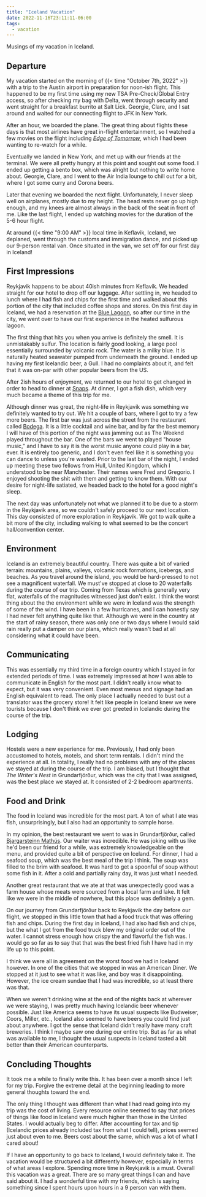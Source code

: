 ```yaml
---
title: "Iceland Vacation"
date: 2022-11-16T23:11:11-06:00
tags:
  - vacation
---
```


Musings of my vacation in Iceland.

<!--more-->

## Departure

My vacation started on the morning of {{< time "October 7th, 2022" >}} with a
trip to the Austin airport in preparation for noon-ish flight. This happened to
be my first time using my new TSA Pre-Check/Global Entry access, so after
checking my bag with Delta, went through security and went straight for a
breakfast burrito at Salt Lick. Georgie, Clare, and I sat around and waited for
our connecting flight to JFK in New York.

After an hour, we boarded the plane. The great thing about flights these days is
that most airlines have great in-flight entertainment, so I watched a few movies
on the flight including
[_Edge of Tomorrow_](https://en.wikipedia.org/wiki/Edge_of_Tomorrow), which I
had been wanting to re-watch for a while.

Eventually we landed in New York, and met up with our friends at the terminal.
We were all pretty hungry at this point and sought out some food. I ended up
getting a bento box, which was alright but nothing to write home about. Georgie,
Clare, and I went to the Air India lounge to chill out for a bit, where I got
some curry and Corona beers.

Later that evening we boarded the next flight. Unfortunately, I never sleep well
on airplanes, mostly due to my height. The head rests never go up high enough,
and my knees are almost always in the back of the seat in front of me. Like the
last flight, I ended up watching movies for the duration of the 5-6 hour flight.

At around {{< time "9:00 AM" >}} local time in Keflavik, Iceland, we deplaned,
went through the customs and immigration dance, and picked up our 9-person
rental van. Once situated in the van, we set off for our first day in Iceland!

## First Impressions

Reykjavik happens to be about 40ish minutes from Keflavik. We headed straight
for our hotel to drop off our luggage. After settling in, we headed to lunch
where I had fish and chips for the first time and walked about this portion of
the city that included coffee shops and stores. On this first day in Iceland, we
had a reservation at the [Blue Lagoon](https://www.bluelagoon.com/), so after
our time in the city, we went over to have our first experience in the heated
sulfurous lagoon.

The first thing that hits you when you arrive is definitely the smell. It is
unmistakably sulfur. The location is fairly good looking, a large pool
essentially surrounded by volcanic rock. The water is a milky blue. It is
naturally heated seawater pumped from underneath the ground. I ended up having
my first Icelandic beer, a Gull. I had no complaints about it, and felt that it
was on-par with other popular beers from the US.

After 2ish hours of enjoyment, we returned to our hotel to get changed in order
to head to dinner at [Snaps](https://www2.snaps.is/). At dinner, I got a fish
dish, which very much became a theme of this trip for me.

Although dinner was great, the night-life in Reykjavik was something we
definitely wanted to try out. We hit a couple of bars, where I got to try a few
more beers. The first bar was just across the street from the restaurant called
[Bodega](https://www.bodega.is/). It is a little cocktail and wine bar, and by
far the best memory I will have of this portion of the night was jamming out as
The Weeknd played throughout the bar. One of the bars we went to played "house
music," and I have to say it is the worst music anyone could play in a bar,
ever. It is entirely too generic, and I don't even feel like it is something you
can dance to unless you're wasted. Prior to the last bar of the night, I ended
up meeting these two fellows from Hull, United Kingdom, which I understood to be
near Manchester. Their names were Fred and Gregorio. I enjoyed shooting the shit
with them and getting to know them. With our desire for night-life satiated, we
headed back to the hotel for a good night's sleep.

The next day was unfortunately not what we planned it to be due to a storm in
the Reykjavik area, so we couldn't safely proceed to our next location. This day
consisted of more exploration in Reykjavik. We got to walk quite a bit more of
the city, including walking to what seemed to be the concert hall/convention
center.

## Environment

Iceland is an extremely beautiful country. There was quite a bit of varied
terrain: mountains, plains, valleys, volcanic rock formations, icebergs, and
beaches. As you travel around the island, you would be hard-pressed to not see a
magnificent waterfall. We must've stopped at close to 20 waterfalls during the
course of our trip. Coming from Texas which is generally very flat, waterfalls
of the magnitudes witnessed just don't exist. I think the worst thing about the
the environment while we were in Iceland was the strength of some of the wind. I
have been in a few hurricanes, and I can honestly say I had never felt anything
quite like that. Although we were in the country at the start of rainy season,
there was only one or two days where I would said rain really put a damper on
our plans, which really wasn't bad at all considering what it could have been.

## Communicating

This was essentially my third time in a foreign country which I stayed in for
extended periods of time. I was extremely impressed at how I was able to
communicate in English for the most part. I didn't really know what to expect,
but it was very convenient. Even most menus and signage had an English
equivalent to read. The only place I actually needed to bust out a translator
was the grocery store! It felt like people in Iceland knew we were tourists
because I don't think we ever got greeted in Icelandic during the course of the
trip.

## Lodging

Hostels were a new experience for me. Previously, I had only been accustomed to
hotels, motels, and short term rentals. I didn't mind the experience at all. In
totality, I really had no problems with any of the places we stayed at during
the course of the trip. I am biased, but I thought that _The Writer's Nest_ in
Grundarfjörður, which was the city that I was assigned, was the best place we
stayed at. It consisted of 2-2 bedroom apartments.

## Food and Drink

The food in Iceland was incredible for the most part. A ton of what I ate was
fish, unsurprisingly, but I also had an opportunity to sample horse.

In my opinion, the best restaurant we went to was in Grundarfjörður, called
[Bjargarsteinn Mathús](https://bjargarsteinn.business.site/?utm_source=gmb&utm_medium=referral).
Our waiter was incredible. He was joking with us like he'd been our friend for a
while, was extremely knowledgeable on the menu, and provided quite a bit of
perspective on Iceland. For dinner, I had a seafood soup, which was the best
meal of the trip I think. The soup was filled to the brim with seafood. It was
hard to get a spoonful of soup without some fish in it. After a cold and
partially rainy day, it was just what I needed.

Another great restaurant that we ate at that was unexpectedly good was a farm
house whose meats were sourced from a local farm and lake. It felt like we were
in the middle of nowhere, but this place was definitely a gem.

On our journey from Grundarfjörður back to Reykjavik the day before our flight,
we stopped in this little town that had a food truck that was offering fish and
chips. During the first day in Iceland, I had also had fish and chips, but the
what I got from the food truck blew my original order out of the water. I cannot
stress enough how crispy the and flavorful the fish was. I would go so far as to
say that that was the best fried fish I have had in my life up to this point.

I think we were all in agreement on the worst food we had in Iceland however. In
one of the cities that we stopped in was an American Diner. We stopped at it
just to see what it was like, and boy was it disappointing. However, the ice
cream sundae that I had was incredible, so at least there was that.

When we weren't drinking wine at the end of the nights back at wherever we were
staying, I was pretty much having Icelandic beer whenever possible. Just like
America seems to have its usual suspects like Budweiser, Coors, Miller, etc.,
Iceland also seemed to have beers you could find just about anywhere. I got the
sense that Iceland didn't really have many craft breweries. I think I maybe saw
one during our entire trip. But as far as what was available to me, I thought
the usual suspects in Iceland tasted a bit better than their American
counterparts.

## Concluding Thoughts

It took me a while to finally write this. It has been over a month since I left
for my trip. Forgive the extreme detail at the beginning leading to more general
thoughts toward the end.

The only thing I thought was different than what I had read going into my trip
was the cost of living. Every resource online seemed to say that prices of
things like food in Iceland were much higher than those in the United States. I
would actually beg to differ. After accounting for tax and tip (Icelandic prices
already included tax from what I could tell), prices seemed just about even to
me. Beers cost about the same, which was a lot of what I cared about!

If I have an opportunity to go back to Iceland, I would definitely take it. The
vacation would be structured a bit differently however, especially in terms of
what areas I explore. Spending more time in Reykjavik is a must. Overall this
vacation was a great. There are so many great things I can and have said about
it. I had a wonderful time with my friends, which is saying something since I
spent hours upon hours in a 9 person van with them.
